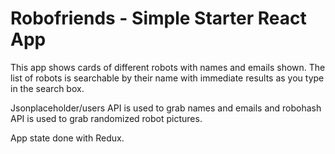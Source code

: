 # Robofriends - Simple Starter React App 

This app shows cards of different robots with names and emails shown. 
The list of robots is searchable by their name with immediate results as you type in the search box.

Jsonplaceholder/users API is used to grab names and emails and robohash API is used to grab randomized robot pictures.

App state done with Redux.
